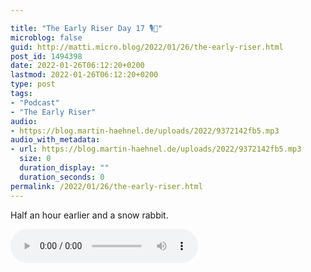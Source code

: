 ```yaml
---

title: "The Early Riser Day 17 🎙🌅"
microblog: false
guid: http://matti.micro.blog/2022/01/26/the-early-riser.html
post_id: 1494398
date: 2022-01-26T06:12:20+0200
lastmod: 2022-01-26T06:12:20+0200
type: post
tags:
- "Podcast"
- "The Early Riser"
audio:
- https://blog.martin-haehnel.de/uploads/2022/9372142fb5.mp3
audio_with_metadata:
- url: https://blog.martin-haehnel.de/uploads/2022/9372142fb5.mp3
  size: 0
  duration_display: ""
  duration_seconds: 0
permalink: /2022/01/26/the-early-riser.html
---
```

Half an hour earlier and a snow rabbit.

<audio controls="controls" src="https://blog.martin-haehnel.de/uploads/2022/9372142fb5.mp3" preload="metadata" />
